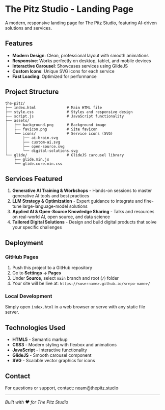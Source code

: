 # The Pitz Studio - Landing Page

A modern, responsive landing page for The Pitz Studio, featuring AI-driven solutions and services.

## Features

- **Modern Design**: Clean, professional layout with smooth animations
- **Responsive**: Works perfectly on desktop, tablet, and mobile devices
- **Interactive Carousel**: Showcases services using GlideJS
- **Custom Icons**: Unique SVG icons for each service
- **Fast Loading**: Optimized for performance

## Project Structure

```
the-pitz/
├── index.html              # Main HTML file
├── style.css               # Styles and responsive design
├── script.js               # JavaScript functionality
├── assets/
│   ├── background.png      # Background image
│   ├── favicon.png         # Site favicon
│   └── icons/              # Service icons (SVG)
│       ├── ai-brain.svg
│       ├── custom-ai.svg
│       ├── open-source.svg
│       └── digital-solutions.svg
└── glide/                  # GlideJS carousel library
    ├── glide.min.js
    └── glide.core.min.css
```

## Services Featured

1. **Generative AI Training & Workshops** - Hands-on sessions to master generative AI tools and best practices
2. **LLM Strategy & Optimization** - Expert guidance to integrate and fine-tune large-language-model solutions
3. **Applied AI & Open-Source Knowledge Sharing** - Talks and resources on real-world AI, open source, and data science
4. **Tailored Digital Solutions** - Design and build digital products that solve your specific challenges

## Deployment

### GitHub Pages

1. Push this project to a GitHub repository
2. Go to **Settings → Pages**
3. Under **Source**, select `main` branch and root (`/`) folder
4. Your site will be live at: `https://<username>.github.io/<repo-name>/`

### Local Development

Simply open `index.html` in a web browser or serve with any static file server.

## Technologies Used

- **HTML5** - Semantic markup
- **CSS3** - Modern styling with flexbox and animations
- **JavaScript** - Interactive functionality
- **GlideJS** - Smooth carousel component
- **SVG** - Scalable vector graphics for icons

## Contact

For questions or support, contact: [noam@thepitz.studio](mailto:noam@thepitz.studio)

---

*Built with ❤️ for The Pitz Studio* 